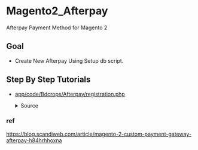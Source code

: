 # Magento2_Afterpay
Afterpay Payment Method for Magento 2




## Goal
- Create New Afterpay Using Setup db script.


## Step By Step Tutorials

- [app/code/Bdcrops/Afterpay/registration.php](registration.php)

    <details><summary>Source</summary>
    ```
    <?php
        \Magento\Framework\Component\ComponentRegistrar::register(
            \Magento\Framework\Component\ComponentRegistrar::MODULE,
            'Bdcrops_Afterpay',
            __DIR__
        );
    ```
    </details>



    

### ref

https://blog.scandiweb.com/article/magento-2-custom-payment-gateway-afterpay-h84hrhhoxna
